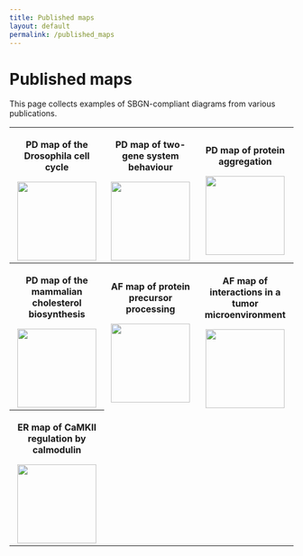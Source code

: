 ```yaml
---
title: Published maps
layout: default
permalink: /published_maps
---
```


# Published maps

This page collects examples of SBGN-compliant diagrams from various publications.

<div id="published_maps_gallery">
        <table class="gallery_table">
          <tr>
            <th class="gallery_column">
            <p class="gallery_image_title">PD map of the Drosophila cell cycle</p>
            <a href="/sbgn/images/published_maps/toure_drosophila.png" data-lightbox="image-gallery" data-title="Quick tips for creating effective and impactful biological pathways using the Systems Biology Graphical Notation. Touré et al., 2018, <a href='https://dx.doi.org/10.1371/journal.pcbi.1005740'>doi:10.1371/journal.pcbi.1005740</a>"><img class="gallery_thumbnail" src="/sbgn/images/published_maps/toure_drosophila-cropped.png" style="height: 140px;"/></a>
            </th>
            <th class="gallery_column">
            <p class="gallery_image_title">PD map of two-gene system behaviour</p>
            <a href="/sbgn/images/published_maps/lenovere_genenetwork.png" data-lightbox="image-gallery" data-title=""><img class="gallery_thumbnail" src="/sbgn/images/published_maps/lenovere_genenetwork-cropped.png" style="height: 140px;"/></a>
            </th>
            <th class="gallery_column">
            <p class="gallery_image_title">PD map of protein aggregation</p>
            <a href="/sbgn/images/published_maps/lloretVillas_proteinaggregation.png" data-lightbox="image-gallery" data-title=""><img class="gallery_thumbnail" src="/sbgn/images/published_maps/lloretVillas_proteinaggregation-cropped.png" style="height: 140px;"/></a>
            </th>
          </tr>
          <tr>
            <th class="gallery_column">
            <p class="gallery_image_title">PD map of the mammalian cholesterol biosynthesis</p>
            <a href="/sbgn/images/published_maps/mazein_cholesterolbiosynthesis.png" data-lightbox="image-gallery" data-title=""><img class="gallery_thumbnail" src="/sbgn/images/published_maps/mazein_cholesterolbiosynthesis-cropped.png" style="height: 140px;"/></a>
            </th>
            <th class="gallery_column">
            <p class="gallery_image_title">AF map of protein precursor processing</p>
            <a href="/sbgn/images/published_maps/lloretVillas_precursorprocessing.png" data-lightbox="image-gallery" data-title=""><img class="gallery_thumbnail" src="/sbgn/images/published_maps/lloretVillas_precursorprocessing-cropped.png" style="height: 140px;"/></a>
            </th>
            <th class="gallery_column">
            <p class="gallery_image_title">AF map of interactions in a tumor microenvironment</p>
            <a href="/sbgn/images/published_maps/boras_activitynetwork.png" data-lightbox="image-gallery" data-title=""><img class="gallery_thumbnail" src="/sbgn/images/published_maps/boras_activitynetwork-cropped.png" style="height: 140px;"/></a>
            </th>
          </tr>
          <tr>
            <th class="gallery_column">
            <p class="gallery_image_title">ER map of CaMKII regulation by calmodulin</p>
            <a href="/sbgn/images/published_maps/stefan_calmodulin.png" data-lightbox="image-gallery" data-title=""><img class="gallery_thumbnail" src="/sbgn/images/published_maps/stefan_calmodulin-cropped.png" style="height: 140px;"/></a>
            </th>
          </tr>
        </table>
</div>
